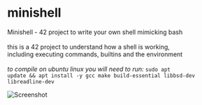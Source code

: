 # minishell
Minishell - 42 project to write your own shell mimicking bash<br>
<br>
this is a 42 project to understand how a shell is working,<br>
including executing commands, builtins and the environment<br>
<br>
*to compile on ubuntu linux you will need to run:* 
<code>sudo apt update && apt install -y gcc make build-essential libbsd-dev libreadline-dev</code>


![Screenshot](https://user-images.githubusercontent.com/77735052/144885310-c6c456ce-f117-4339-ac98-6e9ec75968c0.png)
